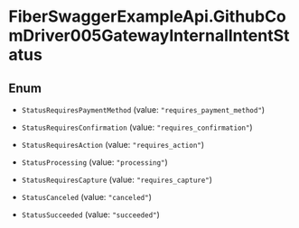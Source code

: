 # FiberSwaggerExampleApi.GithubComDriver005GatewayInternalIntentStatus

## Enum


* `StatusRequiresPaymentMethod` (value: `"requires_payment_method"`)

* `StatusRequiresConfirmation` (value: `"requires_confirmation"`)

* `StatusRequiresAction` (value: `"requires_action"`)

* `StatusProcessing` (value: `"processing"`)

* `StatusRequiresCapture` (value: `"requires_capture"`)

* `StatusCanceled` (value: `"canceled"`)

* `StatusSucceeded` (value: `"succeeded"`)


